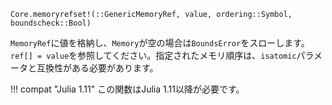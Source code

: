 ```
Core.memoryrefset!(::GenericMemoryRef, value, ordering::Symbol, boundscheck::Bool)
```

`MemoryRef`に値を格納し、`Memory`が空の場合は`BoundsError`をスローします。`ref[] = value`を参照してください。指定されたメモリ順序は、`isatomic`パラメータと互換性がある必要があります。

!!! compat "Julia 1.11"
    この関数はJulia 1.11以降が必要です。

